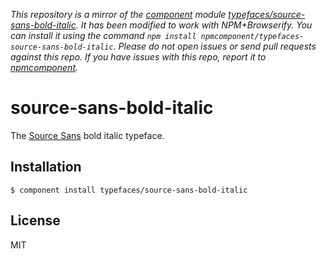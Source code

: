 *This repository is a mirror of the [component](http://component.io) module [typefaces/source-sans-bold-italic](http://github.com/typefaces/source-sans-bold-italic). It has been modified to work with NPM+Browserify. You can install it using the command `npm install npmcomponent/typefaces-source-sans-bold-italic`. Please do not open issues or send pull requests against this repo. If you have issues with this repo, report it to [npmcomponent](https://github.com/airportyh/npmcomponent).*

# source-sans-bold-italic
  
  The [Source Sans](https://typekit.com/fonts/source-sans-pro) bold italic typeface.

## Installation

    $ component install typefaces/source-sans-bold-italic

## License

  MIT